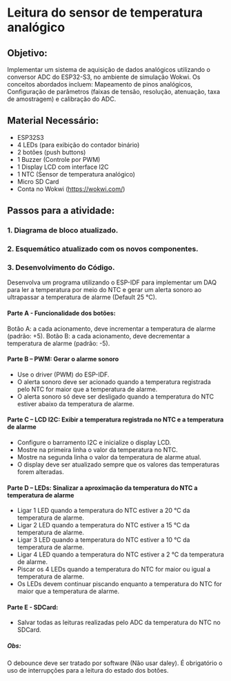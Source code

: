 # Leitura do sensor de temperatura analógico


## Objetivo:
Implementar um sistema de aquisição de dados analógicos utilizando o conversor ADC do ESP32-S3, no ambiente de simulação Wokwi. Os conceitos abordados incluem: Mapeamento de pinos analógicos, Configuração de parâmetros (faixas de tensão, resolução, atenuação, taxa de amostragem) e calibração do ADC.

## Material Necessário:
- ESP32S3
- 4 LEDs (para exibição do contador binário)
- 2 botões (push buttons)
- 1 Buzzer (Controle por PWM)
- 1 Display LCD com interface I2C
- 1 NTC (Sensor de temperatura analógico)
- Micro SD Card
- Conta no Wokwi (https://wokwi.com/)

## Passos para a atividade:
###  1. Diagrama de bloco atualizado.

###  2. Esquemático atualizado com os novos componentes.

###  3.  Desenvolvimento do Código.
Desenvolva um programa utilizando o ESP-IDF para implementar um DAQ para ler a temperatura por meio do NTC e gerar um alerta sonoro ao ultrapassar a temperatura de alarme (Default 25 °C).

#### Parte A - Funcionalidade dos botões:

Botão A: a cada acionamento, deve incrementar a temperatura de alarme (padrão: +5).
Botão B: a cada acionamento, deve decrementar a temperatura de alarme (padrão: -5).

#### Parte B – PWM: Gerar o alarme sonoro

- Use o driver (PWM) do ESP-IDF.
- O alerta sonoro deve ser acionado quando a temperatura registrada pelo NTC for maior que a temperatura de alarme.
- O alerta sonoro só deve ser desligado quando a temperatura do NTC estiver abaixo da temperatura de alarme.

#### Parte C – LCD I2C: Exibir a temperatura registrada no NTC e a temperatura de alarme

- Configure o barramento I2C e inicialize o display LCD.
- Mostre na primeira linha o valor da temperatura no NTC.
- Mostre na segunda linha o valor da temperatura de alarme atual.
- O display deve ser atualizado sempre que os valores das temperaturas forem alteradas.

#### Parte D – LEDs: Sinalizar a aproximação da temperatura do NTC a temperatura de alarme

- Ligar 1 LED quando a temperatura do NTC estiver a 20 °C da temperatura de alarme.
- Ligar 2 LED quando a temperatura do NTC estiver a 15 °C da temperatura de alarme.
- Ligar 3 LED quando a temperatura do NTC estiver a 10 °C da temperatura de alarme.
- Ligar 4 LED quando a temperatura do NTC estiver a 2 °C da temperatura de alarme.
- Piscar os 4 LEDs quando a temperatura do NTC for maior ou igual a temperatura de alarme.
- Os LEDs devem continuar piscando enquanto a temperatura do NTC for maior que a temperatura de alarme.

#### Parte E - SDCard:

- Salvar todas as leituras realizadas pelo ADC da temperatura do NTC no SDCard.

##### Obs:

O debounce deve ser tratado por software (Não usar daley).
É obrigatório o uso de interrupções para a leitura do estado dos botões.